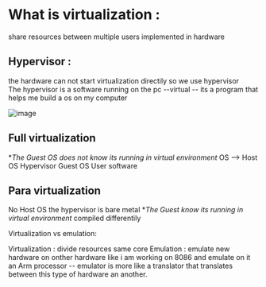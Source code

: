 # What is virtualization :

share resources between multiple users implemented in hardware 

## Hypervisor : 
the hardware can not start virtualization directily so we use hypervisor  
The hypervisor is a software running on the pc --virtual -- its a program that helps me build a os on my computer

![image](https://github.com/user-attachments/assets/10102f63-3b94-423f-bf77-c0c916c37802)


## Full virtualization
**The Guest OS does not know its running in virtual environment*
OS -->
Host OS 
Hypervisor 
Guest OS 
User software 

## Para virtualization
No Host OS 
the hypervisor is bare metal 
**The Guest know its running in virtual environment* compiled differentily 


Virtualization vs emulation:

Virtualization : divide resources same core 
Emulation : emulate new hardware on onther hardware like i am working on 8086 and emulate on it an Arm processor 
-- emulator is more like a translator that translates between this type of hardware an another.


